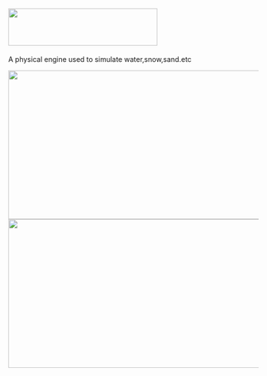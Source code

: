 # <div align=left><img width="300" height="75" src="https://github.com/YiYiXia/Flame/blob/master/MPM/Flame.png"/></div>
A physical engine used to simulate water,snow,sand.etc

<div align=center><img width="600" height="300" src="https://github.com/YiYiXia/Flame/blob/master/MPM/18.05.26_SAND14.gif"/></div>
<div align=center><img width="600" height="300" src="https://github.com/YiYiXia/Flame/blob/master/MPM/18.05.08-sand2.gif"/></div>
